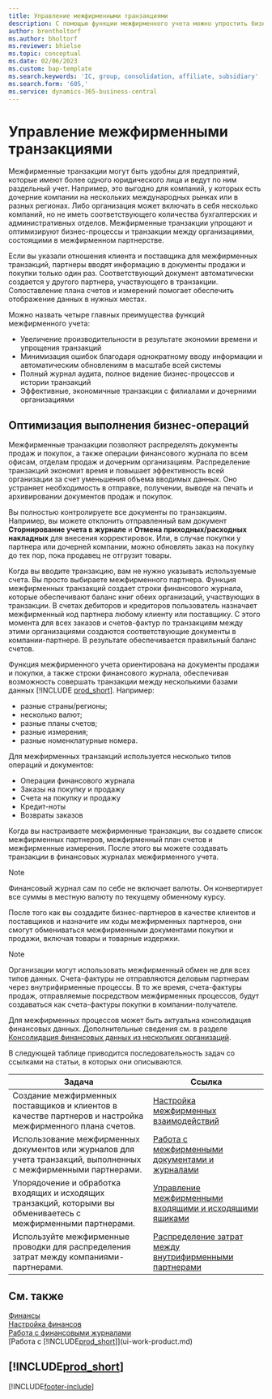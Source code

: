 ```yaml
---
title: Управление межфирменными транзакциями
description: С помощью функции межфирменного учета можно упростить бизнес-процессы и транзакции между компаниями в пределах одной организации.
author: brentholtorf
ms.author: bholtorf
ms.reviewer: bhielse
ms.topic: conceptual
ms.date: 02/06/2023
ms.custom: bap-template
ms.search.keywords: 'IC, group, consolidation, affiliate, subsidiary'
ms.search.form: '605,'
ms.service: dynamics-365-business-central
---
```

# Управление межфирменными транзакциями

Межфирменные транзакции могут быть удобны для предприятий, которые имеют более одного юридического лица и ведут по ним раздельный учет. Например, это выгодно для компаний, у которых есть дочерние компании на нескольких международных рынках или в разных регионах. Либо организация может включать в себя несколько компаний, но не иметь соответствующего количества бухгалтерских и административных отделов. Межфирменные транзакции упрощают и оптимизируют бизнес-процессы и транзакции между организациями, состоящими в межфирменном партнерстве.

Если вы указали отношения клиента и поставщика для межфирменных транзакций, партнеры вводят информацию в документы продажи и покупки только один раз. Соответствующий документ автоматически создается у другого партнера, участвующего в транзакции. Сопоставление плана счетов и измерений помогает обеспечить отображение данных в нужных местах.  

Можно назвать четыре главных преимущества функций межфирменного учета:  

* Увеличение производительности в результате экономии времени и упрощения транзакций  
* Минимизация ошибок благодаря однократному вводу информации и автоматическим обновлениям в масштабе всей системы  
* Полный журнал аудита, полное видение бизнес-процессов и истории транзакций  
* Эффективные, экономичные транзакции с филиалами и дочерними организациями  

## Оптимизация выполнения бизнес-операций  

Межфирменные транзакции позволяют распределять документы продаж и покупок, а также операции финансового журнала по всем офисам, отделам продаж и дочерним организациям. Распределение транзакций экономит время и повышает эффективность всей организации за счет уменьшения объема вводимых данных. Оно устраняет необходимость в отправке, получении, выводе на печать и архивировании документов продаж и покупок.  

Вы полностью контролируете все документы по транзакциям. Например, вы можете отклонить отправленный вам документ **Сторнирование учета в журнале** и **Отмена приходных/расходных накладных** для внесения корректировок. Или, в случае покупки у партнера или дочерней компании, можно обновлять заказ на покупку до тех пор, пока продавец не отгрузит товары.  

Когда вы вводите транзакцию, вам не нужно указывать используемые счета. Вы просто выбираете межфирменного партнера. Функция межфирменных транзакций создает строки финансового журнала, которые обеспечивают баланс книг обеих организаций, участвующих в транзакции. В счетах дебиторов и кредиторов пользователь назначает межфирменный код партнера любому клиенту или поставщику. С этого момента для всех заказов и счетов-фактур по транзакциям между этими организациями создаются соответствующие документы в компании-партнере. В результате обеспечивается правильный баланс счетов.  

Функция межфирменного учета ориентирована на документы продажи и покупки, а также строки финансового журнала, обеспечивая возможность совершать транзакции между несколькими базами данных [!INCLUDE [prod_short](includes/prod_short.md)]. Например:

* разные страны/регионы;
* несколько валют;
* разные планы счетов;
* разные измерения;
* разные номенклатурные номера.  

Для межфирменных транзакций используется несколько типов операций и документов:  

* Операции финансового журнала
* Заказы на покупку и продажу
* Счета на покупку и продажу
* Кредит-ноты
* Возвраты заказов

Когда вы настраиваете межфирменные транзакции, вы создаете список межфирменных партнеров, межфирменный план счетов и межфирменные измерения. После этого вы можете создавать транзакции в финансовых журналах межфирменного учета.

> [!NOTE]
> Финансовый журнал сам по себе не включает валюты. Он конвертирует все суммы в местную валюту по текущему обменному курсу.

После того как вы создадите бизнес-партнеров в качестве клиентов и поставщиков и назначите им коды межфирменных партнеров, они смогут обмениваться межфирменными документами покупки и продажи, включая товары и товарные издержки. 

> [!NOTE]
> Организации могут использовать межфирменный обмен не для всех типов данных. Счета-фактуры не отправляются деловым партнерам через внутрифирменные процессы. В то же время, счета-фактуры продаж, отправляемые посредством межфирменных процессов, будут создаваться как счета-фактуры покупки в компании-получателе.

Для межфирменных процессов может быть актуальна консолидация финансовых данных. Дополнительные сведения см. в разделе [Консолидация финансовых данных из нескольких организаций](finance-consolidated-company-reporting.md).

В следующей таблице приводится последовательность задач со ссылками на статьи, в которых они описываются.

|Задача |Ссылка|
|---|---|
|Создание межфирменных поставщиков и клиентов в качестве партнеров и настройка межфирменного плана счетов.|[Настройка межфирменных взаимодействий](intercompany-how-setup.md)|
|Использование межфирменных документов или журналов для учета транзакций, выполненных с межфирменными партнерами.|[Работа с межфирменными документами и журналами](intercompany-how-work-documents-journals.md)|
|Упорядочение и обработка входящих и исходящих транзакций, которыми вы обмениваетесь с межфирменными партнерами.|[Управление межфирменными входящими и исходящими ящиками](intercompany-how-manage-intercompany-inbox.md)|
|Используйте межфирменные проводки для распределения затрат между компаниями-партнерами.|[Распределение затрат между внутрифирменными партнерами](intercompany-allocate-costs.md)|

## См. также

[Финансы](finance.md)  
[Настройка финансов](finance-setup-finance.md)  
[Работа с финансовыми журналами](ui-work-general-journals.md)  
[Работа с [!INCLUDE[prod_short](includes/prod_short.md)]](ui-work-product.md)

## [!INCLUDE[prod_short](includes/free_trial_md.md)]  


[!INCLUDE[footer-include](includes/footer-banner.md)]
